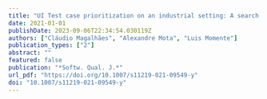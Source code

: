 ```yaml
---
title: "UI Test case prioritization on an industrial setting: A search for the best criteria"
date: 2021-01-01
publishDate: 2023-09-06T22:34:54.030119Z
authors: ["Cláudio Magalhães", "Alexandre Mota", "Luis Momente"]
publication_types: ["2"]
abstract: ""
featured: false
publication: "*Softw. Qual. J.*"
url_pdf: "https://doi.org/10.1007/s11219-021-09549-y"
doi: "10.1007/s11219-021-09549-y"
---
```


